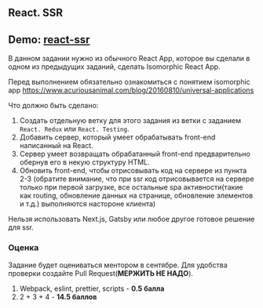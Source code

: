 ## React. SSR

## Demo: **[react-ssr](https://react-ssr-by-ligalaiz.netlify.app/)**

В данном задании нужно из обычного React App, которое вы сделали в одном из предыдущих заданий, сделать Isomorphic React App.

Перед выполнением обязательно ознакомиться с понятием isomorphic app https://www.acuriousanimal.com/blog/20160810/universal-applications

Что должно быть сделано:

1) Создать отдельную ветку для этого задания из ветки с заданием `React. Redux` или `React. Testing`.
2) Добавить сервер, который умеет обрабатывать front-end написанный на React.
3) Сервер умеет возвращать обрабатанный front-end предварительно обернув его в некую структуру HTML.
4) Обновить front-end, чтобы отрисовывать код на сервере из пункта 2-3 (обратите внимание, что при ssr код отрисовывается на сервере только при первой загрузке, все остальные spa активности(такие как routing, обновление данных на странице, обновление элементов и т.д.) выполняются настороне клиента)

Нельзя использовать Next.js, Gatsby или любое другое готовое решение для ssr.

### Оценка

Задание будет оцениваться ментором в сентябре. Для удобства проверки создайте Pull Request(**МЕРЖИТЬ НЕ НАДО**).

1) Webpack, eslint, prettier, scripts - **0.5 балла**
2) 2 + 3 + 4 - **14.5 баллов**
